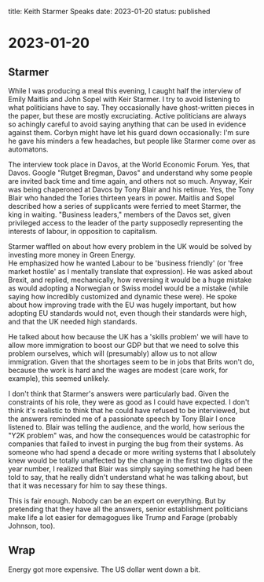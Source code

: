 title: Keith Starmer Speaks
date: 2023-01-20
status: published

# 2023-01-20

## Starmer
While I was producing a meal this evening, I caught half
the interview of Emily Maitlis and John Sopel with Keir Starmer.
I try to avoid listening to what politicians have to say.
They occasionally have ghost-written pieces in the paper, but these
are mostly excruciating. 
Active politicians are always so achingly careful to avoid saying
anything that can be used in evidence against them.
Corbyn might have let his guard down occasionally: I'm
sure he gave his minders  a few headaches, but people like
Starmer come over as automatons.

The interview took place in Davos, at the World Economic Forum.
Yes, that Davos. Google "Rutget Bregman, Davos" and understand
why some people are invited back time and time again, and others not so much.
Anyway, Keir was being chaperoned at Davos by Tony Blair and his retinue.
Yes, the Tony Blair who handed the Tories thirteen years in power.
Maitlis and Sopel described how a series of supplicants were ferried 
to meet Starmer, the king in waiting.
"Business leaders," members of the Davos set, given privileged access to 
the leader of the party supposedly representing the interests of labour,
in opposition to capitalism.

Starmer waffled on about how every problem in the UK would be solved
by investing more money in Green Energy.  
He emphasized how he wanted Labour to be 'business friendly' (or 'free market hostile' as 
I mentally translate that expression).
He was asked about Brexit, and replied, mechanically, how reversing it would be a huge 
mistake as would adopting a Norwegian or Swiss model would be a mistake (while saying how incredibly customized and dynamic these were). 
He spoke about how improving trade with the EU was hugely important, but how
adopting EU standards would not, even though their standards were high, and that 
the UK needed high standards.

He talked about how because the UK has a 'skills problem' we will have to allow more 
immigration to boost our GDP but that we need to solve this problem ourselves, which will (presumably) allow us to not allow immigration. 
Given that the shortages seem to be in jobs that Brits won't do, because the work
is hard and the wages are modest (care work, for example), this seemed unlikely.

I don't think that Starmer's answers were particularly bad. Given the constraints of
his role, they were as good as I could have expected. 
I don't think it's realistic to think that he could have refused to be interviewed,
but the answers reminded me of a passionate speech by Tony Blair I once listened to.
Blair was telling the audience, and the world, how serious the "Y2K problem" was, 
and how the consequences would be catastrophic for companies that failed
to invest in purging the bug from their systems.
As someone who had spend a decade or more writing systems that I absolutely knew
would be totally unaffected by the change in the first two digits of the year number, 
I realized that Blair was simply saying something he had been told to say, 
that he really didn't understand what he was talking about, but
that it was necessary for him to say these things. 

This is fair enough. Nobody can be an expert on everything.
But by pretending that they have all the answers, senior establishment
politicians make life a lot easier for demagogues like Trump and Farage
(probably Johnson, too). 

## Wrap
Energy got more expensive.
The US dollar went down a bit.

